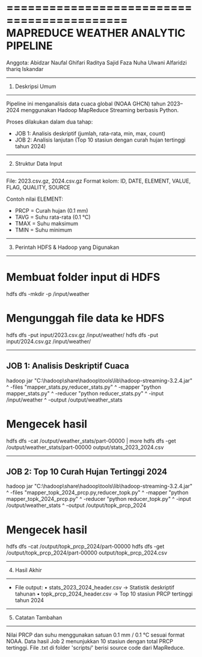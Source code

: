 ===========================================
 MAPREDUCE WEATHER ANALYTIC PIPELINE
===========================================

Anggota: Abidzar Naufal Ghifari
         Raditya Sajid
         Faza Nuha Ulwani
         Alfaridzi thariq Iskandar

-------------------------------------------
1. Deskripsi Umum
-------------------------------------------
Pipeline ini menganalisis data cuaca global (NOAA GHCN) tahun 2023–2024
menggunakan Hadoop MapReduce Streaming berbasis Python.

Proses dilakukan dalam dua tahap:
  - JOB 1: Analisis deskriptif (jumlah, rata-rata, min, max, count)
  - JOB 2: Analisis lanjutan (Top 10 stasiun dengan curah hujan tertinggi tahun 2024)

-------------------------------------------
2. Struktur Data Input
-------------------------------------------
File: 2023.csv.gz, 2024.csv.gz
Format kolom:
ID, DATE, ELEMENT, VALUE, FLAG, QUALITY, SOURCE

Contoh nilai ELEMENT:
  - PRCP = Curah hujan (0.1 mm)
  - TAVG = Suhu rata-rata (0.1 °C)
  - TMAX = Suhu maksimum
  - TMIN = Suhu minimum

-------------------------------------------
3. Perintah HDFS & Hadoop yang Digunakan
-------------------------------------------

# Membuat folder input di HDFS
hdfs dfs -mkdir -p /input/weather

# Mengunggah file data ke HDFS
hdfs dfs -put input/2023.csv.gz /input/weather/
hdfs dfs -put input/2024.csv.gz /input/weather/

-------------------------------------------
 JOB 1: Analisis Deskriptif Cuaca
-------------------------------------------
hadoop jar "C:\hadoop\share\hadoop\tools\lib\hadoop-streaming-3.2.4.jar" ^
-files "mapper_stats.py,reducer_stats.py" ^
-mapper "python mapper_stats.py" ^
-reducer "python reducer_stats.py" ^
-input /input/weather ^
-output /output/weather_stats

# Mengecek hasil
hdfs dfs -cat /output/weather_stats/part-00000 | more
hdfs dfs -get /output/weather_stats/part-00000 output/stats_2023_2024.csv

-------------------------------------------
 JOB 2: Top 10 Curah Hujan Tertinggi 2024
-------------------------------------------
hadoop jar "C:\hadoop\share\hadoop\tools\lib\hadoop-streaming-3.2.4.jar" ^
-files "mapper_topk_2024_prcp.py,reducer_topk.py" ^
-mapper "python mapper_topk_2024_prcp.py" ^
-reducer "python reducer_topk.py" ^
-input /output/weather_stats ^
-output /output/topk_prcp_2024

# Mengecek hasil
hdfs dfs -cat /output/topk_prcp_2024/part-00000
hdfs dfs -get /output/topk_prcp_2024/part-00000 output/topk_prcp_2024.csv

-------------------------------------------
4. Hasil Akhir
-------------------------------------------
- File output:
  • stats_2023_2024_header.csv  → Statistik deskriptif tahunan
  • topk_prcp_2024_header.csv   → Top 10 stasiun PRCP tertinggi tahun 2024

-------------------------------------------
5. Catatan Tambahan
-------------------------------------------
Nilai PRCP dan suhu menggunakan satuan 0.1 mm / 0.1 °C sesuai format NOAA.
Data hasil Job 2 menunjukkan 10 stasiun dengan total PRCP tertinggi.
File .txt di folder 'scripts/' berisi source code dari MapReduce.

